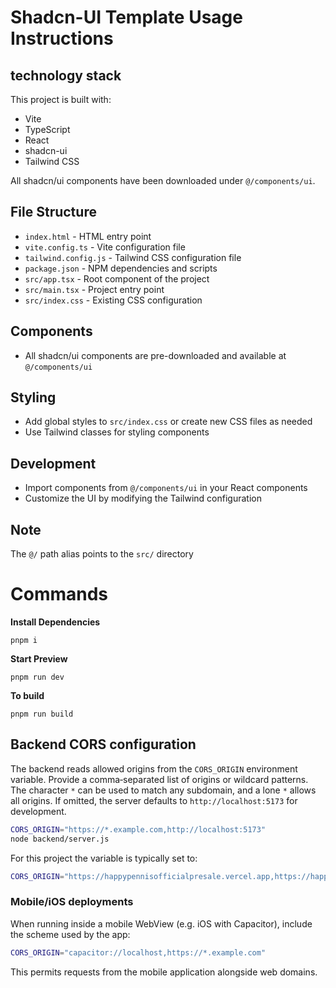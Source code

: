 # Shadcn-UI Template Usage Instructions

## technology stack

This project is built with:

- Vite
- TypeScript
- React
- shadcn-ui
- Tailwind CSS

All shadcn/ui components have been downloaded under `@/components/ui`.

## File Structure

- `index.html` - HTML entry point
- `vite.config.ts` - Vite configuration file
- `tailwind.config.js` - Tailwind CSS configuration file
- `package.json` - NPM dependencies and scripts
- `src/app.tsx` - Root component of the project
- `src/main.tsx` - Project entry point
- `src/index.css` - Existing CSS configuration

## Components

- All shadcn/ui components are pre-downloaded and available at `@/components/ui`

## Styling

- Add global styles to `src/index.css` or create new CSS files as needed
- Use Tailwind classes for styling components

## Development

- Import components from `@/components/ui` in your React components
- Customize the UI by modifying the Tailwind configuration

## Note

The `@/` path alias points to the `src/` directory

# Commands

**Install Dependencies**

```shell
pnpm i
```

**Start Preview**

```shell
pnpm run dev
```

**To build**

```shell
pnpm run build
```

## Backend CORS configuration

The backend reads allowed origins from the `CORS_ORIGIN` environment variable.
Provide a comma‑separated list of origins or wildcard patterns. The character
`*` can be used to match any subdomain, and a lone `*` allows all origins. If
omitted, the server defaults to `http://localhost:5173` for development.

```bash
CORS_ORIGIN="https://*.example.com,http://localhost:5173"
node backend/server.js
```

For this project the variable is typically set to:

```bash
CORS_ORIGIN="https://happypennisofficialpresale.vercel.app,https://happypennisofficialpresale-e1syb8uhk-proffesorsafas-projects.vercel.app,http://localhost:5173"
```

### Mobile/iOS deployments

When running inside a mobile WebView (e.g. iOS with Capacitor), include the
scheme used by the app:

```bash
CORS_ORIGIN="capacitor://localhost,https://*.example.com"
```

This permits requests from the mobile application alongside web domains.
